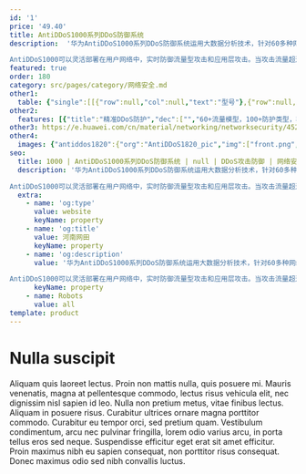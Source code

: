 ```yaml
---
id: '1'
price: '49.40'
title: AntiDDoS1000系列DDoS防御系统
description:  '华为AntiDDoS1000系列DDoS防御系统运用大数据分析技术，针对60多种网络流量进行抽象建模，秒级攻击响应速度和超百种攻击的全面防御。

AntiDDoS1000可以灵活部署在用户网络中，实时防御流量型攻击和应用层攻击。当攻击流量超过带宽或本地清洗设备防御能力时，AntiDDoS1000可以与上游运营商或ISP的AntiDDoS设备联动，防御大流量攻击，保护用户业务永续。'
featured: true
order: 180
category: src/pages/category/网络安全.md
other1: 
  table: {"single":[[{"row":null,"col":null,"text":"型号"},{"row":null,"col":null,"text":"AntiDDoS1825"},{"row":null,"col":null,"text":"AntiDDoS1820"},{"row":null,"col":null,"text":"AntiDDoS1880"},{"row":null,"col":null,"text":"AntiDDoS1905"}],[{"row":null,"col":null,"text":"标准接口"},{"row":null,"col":null,"text":"2×40GE + 12×10GE(SFP+) + 16×GE"},{"row":null,"col":null,"text":"2×40GE (QSFP+) + 12×10GE (SPF+) + 12×GE(RJ45)"},{"row":null,"col":null,"text":"2×100GE (QSFP28) + 2×40GE (QSFP+) + 20×10GE(SFP+)"},{"row":null,"col":null,"text":"6×10GE (SFP+) + 4×GE (RJ45) + 4×GE (SFP) + 8×GE (COMBO)"}],[{"row":null,"col":null,"text":"部署模式"},{"row":null,"col":"4","text":"直路部署; 旁路部署(静态引流); 旁路部署(动态引流)"}],[{"row":null,"col":null,"text":"功能形态"},{"row":null,"col":"4","text":"清洗或检测，使用命令行切换"}],[{"row":null,"col":null,"text":"DDoS防护功能"},{"row":null,"col":"4","text":"协议滥用类攻击防护功能：\nLAND；Fraggle；Smurf；Winnuke；Ping of Death；Tear Drop；TCP Error Flag等攻击。\nWeb应用防护功能：\nHTTP Get Flood；HTTP Post Flood；HTTP Slow Header；HTTP Slow Post；HTTPS Flood；WordPress反射放大攻击；RUDY；LOIC等，支持报文合法性检查。\n扫描窥探型攻击防护功能：\n端口扫描；地址扫描；TRACERT控制报文攻击；IP源站选路选项攻击；IP时间戳选项攻击；IP路由记录选项攻击等。\nDNS应用防护功能：\nDNS Query Flood；DNS Reply Flood；DNS缓存投毒攻击；支持源限速。\n网络型攻击防护功能：\nSYN Flood；SYN-ACK Flood； ACK Flood；FIN Flood；RST Flood；TCP Fragment Flood；UDP Flood；UDP Fragment Flood；IP Flood；ICMP Flood；TCP连接耗尽攻击；Sockstress；TCP重传攻击；TCP空连接攻击。\nSIP应用防护功能：\nSIP Flood/SIP Methods Flood防范，包括：Register Flood，Deregistration Flood，Authentication Flood，Call Flood，支持源限速。\nUDP反射放大攻击防护功能：\nNTP反射放大；DNS反射放大；SSDP反射放大；Chargen反射放大；TFTP反射放大；SNMP反射放大；NetBIOS反射放大； QOTD反射放大；Quake Network Protocol反射放大；Portmapper反射放大；Microsoft SQL Resolution Service 反射放大；RIPv1反射放大；Steam Protocol反射放大。\n过滤器功能：\nIP报文过滤器；TCP报文过滤器；UDP报文过滤器；ICMP报文过滤器；DNS报文过滤器；SIP报文过滤器；HTTP报文过滤器。\n攻击特征库功能：\nRUDY，slowhttptest，slowloris，LOIC，AnonCannon，RefRef，ApacheKill，ApacheBench，支持每周自动更新。"}]]}
other2:
  features: [{"title":"精准DDoS防护","dec":["","60+流量模型，100+防护类型，秒级响应",""]},{"title":"直路保护","dec":["","直路部署，实时防御流量型攻击和应用层攻击",""]},{"title":"分层防御","dec":["","与上游运营商或ISP的AntiDDoS设备联动，防御大流量攻击",""]}]
other3: https://e.huawei.com/cn/material/networking/networksecurity/452411892f944e478b4ec20efc1524c8
other4:
  images: {"antiddos1820":{"org":"AntiDDoS1820_pic","img":["front.png","front_left.png","front_top.png"]}}
seo:
  title: 1000 | AntiDDoS1000系列DDoS防御系统 | null | DDoS攻击防御 | 网络安全 | 企业网络
  description: '华为AntiDDoS1000系列DDoS防御系统运用大数据分析技术，针对60多种网络流量进行抽象建模，秒级攻击响应速度和超百种攻击的全面防御。

AntiDDoS1000可以灵活部署在用户网络中，实时防御流量型攻击和应用层攻击。当攻击流量超过带宽或本地清洗设备防御能力时，AntiDDoS1000可以与上游运营商或ISP的AntiDDoS设备联动，防御大流量攻击，保护用户业务永续。'
  extra:
    - name: 'og:type'
      value: website
      keyName: property
    - name: 'og:title'
      value: 河南网田
      keyName: property
    - name: 'og:description'
      value: '华为AntiDDoS1000系列DDoS防御系统运用大数据分析技术，针对60多种网络流量进行抽象建模，秒级攻击响应速度和超百种攻击的全面防御。

AntiDDoS1000可以灵活部署在用户网络中，实时防御流量型攻击和应用层攻击。当攻击流量超过带宽或本地清洗设备防御能力时，AntiDDoS1000可以与上游运营商或ISP的AntiDDoS设备联动，防御大流量攻击，保护用户业务永续。'
      keyName: property
    - name: Robots
      value: all
template: product
---
```


# Nulla suscipit

Aliquam quis laoreet lectus. Proin non mattis nulla, quis posuere mi. Mauris venenatis, magna at pellentesque commodo, lectus risus vehicula elit, nec dignissim nisl sapien id leo. Nulla non pretium metus, vitae finibus lectus. Aliquam in posuere risus. Curabitur ultrices ornare magna porttitor commodo. Curabitur eu tempor orci, sed pretium quam. Vestibulum condimentum, arcu nec pulvinar fringilla, lorem odio varius arcu, in porta tellus eros sed neque. Suspendisse efficitur eget erat sit amet efficitur. Proin maximus nibh eu sapien consequat, non porttitor risus consequat. Donec maximus odio sed nibh convallis luctus.